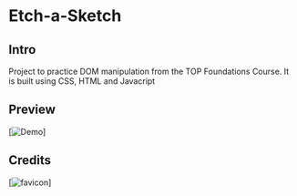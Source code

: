 # Etch-a-Sketch
## Intro
Project to practice DOM manipulation from the TOP Foundations Course. It is built using CSS, HTML and Javacript

## Preview

[![Demo](https://imgur.com/a/lI6G32D)]


## Credits
[![favicon](https://www.streamlinehq.com/emojis/freebies-freemojis?search=palette&icon=ico_mRu4pQZOsdEj49rvhjiJ4Kwc)]
